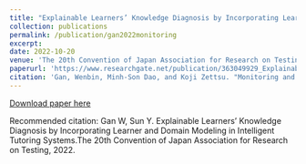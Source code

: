 ```yaml
---
title: "Explainable Learners’ Knowledge Diagnosis by Incorporating Learner and Domain Modeling in Intelligent Tutoring Systems"
collection: publications
permalink: /publication/gan2022monitoring
excerpt: 
date: 2022-10-20
venue: 'The 20th Convention of Japan Association for Research on Testing, 2022'
paperurl: 'https://www.researchgate.net/publication/363049929_Explainable_Learners'_Knowledge_Diagnosis_by_Incorporating_Learner_and_Domain_Modeling_in_Intelligent_Tutoring_Systems'
citation: 'Gan, Wenbin, Minh-Son Dao, and Koji Zettsu. "Monitoring and Improving Personalized Sleep Quality from Long-Term Lifelogs." IEEE International Conference on Big Data (IEEE BigData 2022).'
---
```


[Download paper here](https://www.researchgate.net/publication/363049929_Explainable_Learners'_Knowledge_Diagnosis_by_Incorporating_Learner_and_Domain_Modeling_in_Intelligent_Tutoring_Systems)

Recommended citation: Gan W, Sun Y. Explainable Learners’ Knowledge Diagnosis by Incorporating Learner and Domain Modeling in Intelligent Tutoring Systems.The 20th Convention of Japan Association for Research on Testing, 2022.
